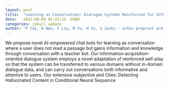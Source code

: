 ```yaml
---
layout: post
title:  "Learning as Conversation: Dialogue Systems Reinforced for Information Acquisition"
date:   2022-06-04 01:43:25 -0400
categories: jekyll update
author: "P Cai, H Wan, F Liu, M Yu, H Yu, S Joshi - arXiv preprint arXiv:2205.14748, 2022"
---
```

We propose novel AI-empowered chat bots for learning as conversation where a user does not read a passage but gains information and knowledge through conversation with a teacher bot. Our information-acquisition-oriented dialogue system employs a novel adaptation of reinforced self-play so that the system can be transferred to various domains without in-domain dialogue data, and can carry out conversations both informative and attentive to users. Our extensive subjective and  Cites: Detecting Hallucinated Content in Conditional Neural Sequence 